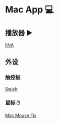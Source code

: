 # Mac App 💻

## 播放器 ▶️

[IINA](https://iina.io/)

## 外设

### 触控板

[Swish](https://highlyopinionated.co/swish/)

### 鼠标 🖱️

[Mac Mouse Fix](https://macmousefix.com/)